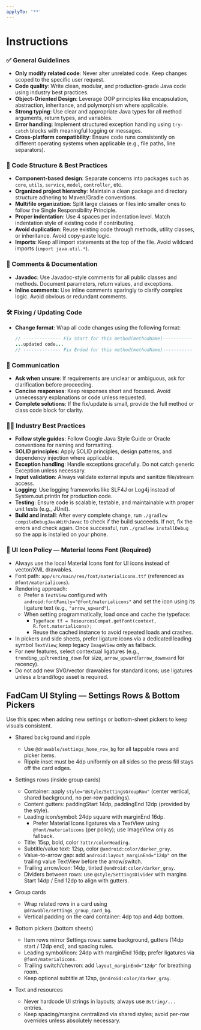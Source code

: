 ```yaml
---
applyTo: '**'
---
```


# Instructions

### ✅ General Guidelines
- **Only modify related code**: Never alter unrelated code. Keep changes scoped to the specific user request.
- **Code quality**: Write clean, modular, and production-grade Java code using industry best practices.
- **Object-Oriented Design**: Leverage OOP principles like encapsulation, abstraction, inheritance, and polymorphism where applicable.
- **Strong typing**: Use clear and appropriate Java types for all method arguments, return types, and variables.
- **Error handling**: Implement structured exception handling using `try-catch` blocks with meaningful logging or messages.
- **Cross-platform compatibility**: Ensure code runs consistently on different operating systems when applicable (e.g., file paths, line separators).

### 🧱 Code Structure & Best Practices
- **Component-based design**: Separate concerns into packages such as `core`, `utils`, `service`, `model`, `controller`, etc.
- **Organized project hierarchy**: Maintain a clean package and directory structure adhering to Maven/Gradle conventions.
- **Multifile organization**: Split large classes or files into smaller ones to follow the Single Responsibility Principle.
- **Proper indentation**: Use 4 spaces per indentation level. Match indentation style of existing code if contributing.
- **Avoid duplication**: Reuse existing code through methods, utility classes, or inheritance. Avoid copy-paste logic.
- **Imports**: Keep all import statements at the top of the file. Avoid wildcard imports (`import java.util.*`).

### 📃 Comments & Documentation
- **Javadoc**: Use Javadoc-style comments for all public classes and methods. Document parameters, return values, and exceptions.
- **Inline comments**: Use inline comments sparingly to clarify complex logic. Avoid obvious or redundant comments.

### 🛠️ Fixing / Updating Code
- **Change format**: Wrap all code changes using the following format:
  ```java
  // -------------- Fix Start for this method(methodName)-----------
  ...updated code...
  // -------------- Fix Ended for this method(methodName)-----------
  ```
  
### 🧠 Communication
- **Ask when unsure**: If requirements are unclear or ambiguous, ask for clarification before proceeding.
- **Concise responses**: Keep responses short and focused. Avoid unnecessary explanations or code unless requested.
- **Complete solutions**: If the fix/update is small, provide the full method or class code block for clarity.

### 🧑‍💻 Industry Best Practices
- **Follow style guides**: Follow Google Java Style Guide or Oracle conventions for naming and formatting.
- **SOLID principles**: Apply SOLID principles, design patterns, and dependency injection where applicable.
- **Exception handling**: Handle exceptions gracefully. Do not catch generic Exception unless necessary.
- **Input validation**: Always validate external inputs and sanitize file/stream access.
- **Logging**: Use logging frameworks like SLF4J or Log4j instead of System.out.println for production code.
- **Testing**: Ensure code is scalable, testable, and maintainable with proper unit tests (e.g., JUnit).
- **Build and install**: After every complete change, run `./gradlew compileDebugJavaWithJavac` to check if the build succeeds. If not, fix the errors and check again. Once successful, run `./gradlew installDebug` so the app is installed on your phone.

### 🎯 UI Icon Policy — Material Icons Font (Required)
- Always use the local Material Icons font for UI icons instead of vector/XML drawables.
- Font path: `app/src/main/res/font/materialicons.ttf` (referenced as `@font/materialicons`).
- Rendering approach:
  - Prefer a `TextView` configured with `android:fontFamily="@font/materialicons"` and set the icon using its ligature text (e.g., `"arrow_upward"`).
  - When setting programmatically, load once and cache the typeface:
    - `Typeface tf = ResourcesCompat.getFont(context, R.font.materialicons);`
    - Reuse the cached instance to avoid repeated loads and crashes.
- In pickers and side sheets, prefer ligature icons via a dedicated leading symbol `TextView`; keep legacy `ImageView` only as fallback.
- For new features, select contextual ligatures (e.g., `trending_up`/`trending_down` for size, `arrow_upward`/`arrow_downward` for recency).
- Do not add new SVG/vector drawables for standard icons; use ligatures unless a brand/logo asset is required.
 
## FadCam UI Styling — Settings Rows & Bottom Pickers

Use this spec when adding new settings or bottom-sheet pickers to keep visuals consistent.

- Shared background and ripple
  - Use `@drawable/settings_home_row_bg` for all tappable rows and picker items.
  - Ripple inset must be 4dp uniformly on all sides so the press fill stays off the card edges.

- Settings rows (inside group cards)
  - Container: apply `style="@style/SettingsGroupRow"` (center vertical, shared background, no per-row paddings).
  - Content gutters: paddingStart 14dp, paddingEnd 12dp (provided by the style).
  - Leading icon/symbol: 24dp square with marginEnd 16dp.
    - Prefer Material Icons ligatures via a TextView using `@font/materialicons` (per policy); use ImageView only as fallback.
  - Title: 15sp, bold, color `?attr/colorHeading`.
  - Subtitle/value text: 12sp, color `@android:color/darker_gray`.
  - Value-to-arrow gap: add `android:layout_marginEnd="12dp"` on the trailing value TextView before the arrow/switch.
  - Trailing arrow/icon: 14dp, tinted `@android:color/darker_gray`.
  - Dividers between rows: use `@style/SettingsDivider` with margins Start 14dp / End 12dp to align with gutters.

- Group cards
  - Wrap related rows in a card using `@drawable/settings_group_card_bg`.
  - Vertical padding on the card container: 4dp top and 4dp bottom.

- Bottom pickers (bottom sheets)
  - Item rows mirror Settings rows: same background, gutters (14dp start / 12dp end), and spacing rules.
  - Leading symbol/icon: 24dp with marginEnd 16dp; prefer ligatures via `@font/materialicons`.
  - Trailing switch/chevron: add `layout_marginEnd="12dp"` for breathing room.
  - Keep optional subtitle at 12sp, `@android:color/darker_gray`.

- Text and resources
  - Never hardcode UI strings in layouts; always use `@string/...` entries.
  - Keep spacing/margins centralized via shared styles; avoid per-row overrides unless absolutely necessary.
